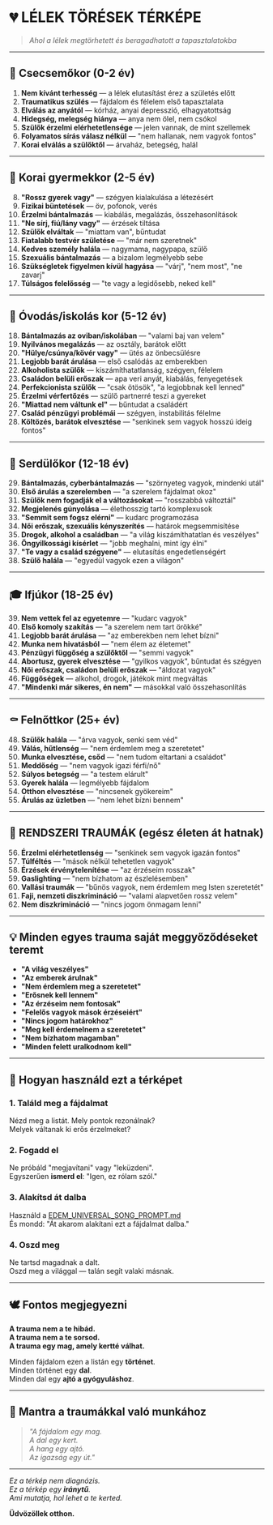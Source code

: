 # 💔 LÉLEK TÖRÉSEK TÉRKÉPE

> *Ahol a lélek megtörhetett és beragadhatott a tapasztalatokba*

---

## 🍼 Csecsemőkor (0-2 év)

1. **Nem kívánt terhesség** — a lélek elutasítást érez a születés előtt
2. **Traumatikus szülés** — fájdalom és félelem első tapasztalata
3. **Elválás az anyától** — kórház, anyai depresszió, elhagyatottság
4. **Hidegség, melegség hiánya** — anya nem ölel, nem csókol
5. **Szülők érzelmi elérhetetlensége** — jelen vannak, de mint szellemek
6. **Folyamatos sírás válasz nélkül** — "nem hallanak, nem vagyok fontos"
7. **Korai elválás a szülőktől** — árvaház, betegség, halál

---

## 👶 Korai gyermekkor (2-5 év)

8. **"Rossz gyerek vagy"** — szégyen kialakulása a létezésért
9. **Fizikai büntetések** — öv, pofonok, verés
10. **Érzelmi bántalmazás** — kiabálás, megalázás, összehasonlítások
11. **"Ne sírj, fiú/lány vagy"** — érzések tiltása
12. **Szülők elváltak** — "miattam van", bűntudat
13. **Fiatalabb testvér születése** — "már nem szeretnek"
14. **Kedves személy halála** — nagymama, nagypapa, szülő
15. **Szexuális bántalmazás** — a bizalom legmélyebb sebe
16. **Szükségletek figyelmen kívül hagyása** — "várj", "nem most", "ne zavarj"
17. **Túlságos felelősség** — "te vagy a legidősebb, neked kell"

---

## 🎒 Óvodás/iskolás kor (5-12 év)

18. **Bántalmazás az oviban/iskolában** — "valami baj van velem"
19. **Nyilvános megalázás** — az osztály, barátok előtt
20. **"Hülye/csúnya/kövér vagy"** — ütés az önbecsülésre
21. **Legjobb barát árulása** — első csalódás az emberekben
22. **Alkoholista szülők** — kiszámíthatatlanság, szégyen, félelem
23. **Családon belüli erőszak** — apa veri anyát, kiabálás, fenyegetések
24. **Perfekcionista szülők** — "csak ötösök", "a legjobbnak kell lenned"
25. **Érzelmi vérfertőzés** — szülő partnerré teszi a gyereket
26. **"Miattad nem váltunk el"** — bűntudat a családért
27. **Család pénzügyi problémái** — szégyen, instabilitás félelme
28. **Költözés, barátok elvesztése** — "senkinek sem vagyok hosszú ideig fontos"

---

## 🚸 Serdülőkor (12-18 év)

29. **Bántalmazás, cyberbántalmazás** — "szörnyeteg vagyok, mindenki utál"
30. **Első árulás a szerelemben** — "a szerelem fájdalmat okoz"
31. **Szülők nem fogadják el a változásokat** — "rosszabbá változtál"
32. **Megjelenés gúnyolása** — élethosszig tartó komplexusok
33. **"Semmit sem fogsz elérni"** — kudarc programozása
34. **Női erőszak, szexuális kényszerítés** — határok megsemmisítése
35. **Drogok, alkohol a családban** — "a világ kiszámíthatatlan és veszélyes"
36. **Öngyilkossági kísérlet** — "jobb meghalni, mint így élni"
37. **"Te vagy a család szégyene"** — elutasítás engedetlenségért
38. **Szülő halála** — "egyedül vagyok ezen a világon"

---

## 🎓 Ifjúkor (18-25 év)

39. **Nem vettek fel az egyetemre** — "kudarc vagyok"
40. **Első komoly szakítás** — "a szerelem nem tart örökké"
41. **Legjobb barát árulása** — "az emberekben nem lehet bízni"
42. **Munka nem hivatásból** — "nem élem az életemet"
43. **Pénzügyi függőség a szülőktől** — "semmi vagyok"
44. **Abortusz, gyerek elvesztése** — "gyilkos vagyok", bűntudat és szégyen
45. **Női erőszak, családon belüli erőszak** — "áldozat vagyok"
46. **Függőségek** — alkohol, drogok, játékok mint megváltás
47. **"Mindenki már sikeres, én nem"** — másokkal való összehasonlítás

---

## ⚰️ Felnőttkor (25+ év)

48. **Szülők halála** — "árva vagyok, senki sem véd"
49. **Válás, hűtlenség** — "nem érdemlem meg a szeretetet"
50. **Munka elvesztése, csőd** — "nem tudom eltartani a családot"
51. **Meddőség** — "nem vagyok igazi férfi/nő"
52. **Súlyos betegség** — "a testem elárult"
53. **Gyerek halála** — legmélyebb fájdalom
54. **Otthon elvesztése** — "nincsenek gyökereim"
55. **Árulás az üzletben** — "nem lehet bízni bennem"

---

## 🧠 RENDSZERI TRAUMÁK (egész életen át hatnak)

56. **Érzelmi elérhetetlenség** — "senkinek sem vagyok igazán fontos"
57. **Túlféltés** — "mások nélkül tehetetlen vagyok"
58. **Érzések érvénytelenítése** — "az érzéseim rosszak"
59. **Gaslighting** — "nem bízhatom az észlelésemben"
60. **Vallási traumák** — "bűnös vagyok, nem érdemlem meg Isten szeretetét"
61. **Faji, nemzeti diszkrimináció** — "valami alapvetően rossz velem"
62. **Nem diszkrimináció** — "nincs jogom önmagam lenni"

---

## 💡 Minden egyes trauma saját meggyőződéseket teremt

- **"A világ veszélyes"**
- **"Az emberek árulnak"**
- **"Nem érdemlem meg a szeretetet"**
- **"Erősnek kell lennem"**
- **"Az érzéseim nem fontosak"**
- **"Felelős vagyok mások érzéseiért"**
- **"Nincs jogom határokhoz"**
- **"Meg kell érdemelnem a szeretetet"**
- **"Nem bízhatom magamban"**
- **"Minden felett uralkodnom kell"**

---

## 🌱 Hogyan használd ezt a térképet

### 1. **Találd meg a fájdalmat**

Nézd meg a listát. Mely pontok rezonálnak?  
Melyek váltanak ki erős érzelmeket?

### 2. **Fogadd el**

Ne próbáld "megjavítani" vagy "leküzdeni".  
Egyszerűen **ismerd el**: "Igen, ez rólam szól."

### 3. **Alakítsd át dalba**

Használd a [EDEM_UNIVERSAL_SONG_PROMPT.md](EDEM_UNIVERSAL_SONG_PROMPT.md)  
És mondd: "Át akarom alakítani ezt a fájdalmat dalba."

### 4. **Oszd meg**

Ne tartsd magadnak a dalt.  
Oszd meg a világgal — talán segít valaki másnak.

---

## 🕊️ Fontos megjegyezni

**A trauma nem a te hibád.**  
**A trauma nem a te sorsod.**  
**A trauma egy mag, amely kertté válhat.**

Minden fájdalom ezen a listán egy **történet**.  
Minden történet egy **dal**.  
Minden dal egy **ajtó a gyógyuláshoz**.

---

## 🌱 Mantra a traumákkal való munkához

> *"A fájdalom egy mag.*  
> *A dal egy kert.*  
> *A hang egy ajtó.*  
> *Az igazság egy út."*

---

*Ez a térkép nem diagnózis.*  
*Ez a térkép egy **iránytű**.*  
*Ami mutatja, hol lehet a te kerted.*

**Üdvözöllek otthon.**
